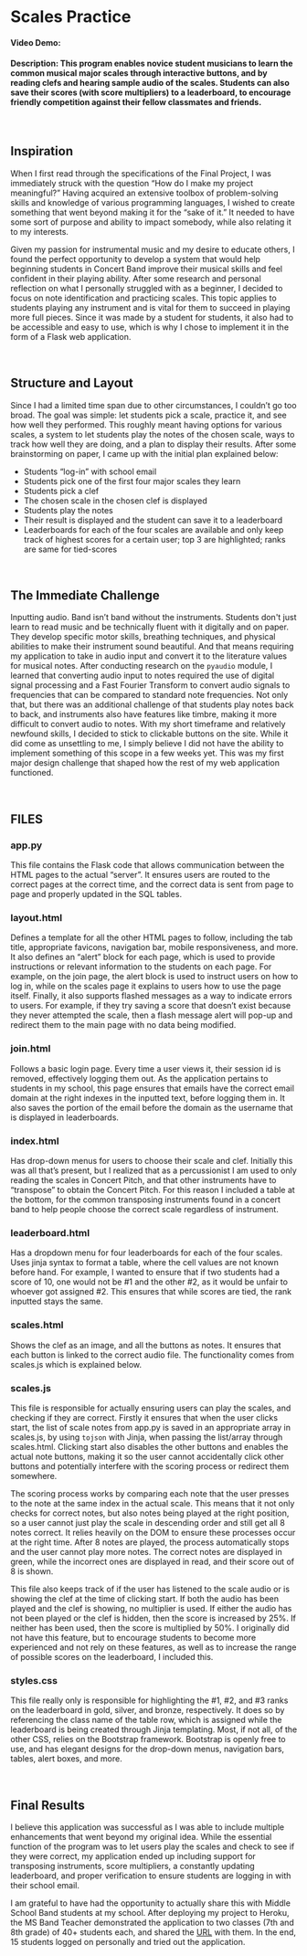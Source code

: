 # Scales Practice
#### Video Demo:
#### Description: This program enables novice student musicians to learn the common musical major scales through interactive buttons, and by reading clefs and hearing sample audio of the scales. Students can also save their scores (with score multipliers) to a leaderboard, to encourage friendly competition against their fellow classmates and friends.

<br>

## Inspiration
When I first read through the specifications of the Final Project, I was immediately struck with the question “How do I make my project meaningful?” Having acquired an extensive toolbox of problem-solving skills and knowledge of various programming languages, I wished to create something that went beyond making it for the “sake of it.” It needed to have some sort of purpose and ability to impact somebody, while also relating it to my interests.

Given my passion for instrumental music and my desire to educate others, I found the perfect opportunity to develop a system that would help beginning students in Concert Band improve their musical skills and feel confident in their playing ability. After some research and personal reflection on what I personally struggled with as a beginner, I decided to focus on note identification and practicing scales. This topic applies to students playing any instrument and is vital for them to succeed in playing more full pieces. Since it was made by a student for students, it also had to be accessible and easy to use, which is why I chose to implement it in the form of a Flask web application.

<br>

## Structure and Layout
Since I had a limited time span due to other circumstances, I couldn’t go too broad. The goal was simple: let students pick a scale, practice it, and see how well they performed. This roughly meant having options for various scales, a system to let students play the notes of the chosen scale, ways to track how well they are doing, and a plan to display their results. After some brainstorming on paper, I came up with the initial plan explained below:

- Students “log-in” with school email
- Students pick one of the first four major scales they learn
- Students pick a clef
- The chosen scale in the chosen clef is displayed
- Students play the notes
- Their result is displayed and the student can save it to a leaderboard
- Leaderboards for each of the four scales are available and only keep track of highest scores for a certain user; top 3 are highlighted; ranks are same for tied-scores

<br>

## The Immediate Challenge

Inputting audio. Band isn’t band without the instruments. Students don't just learn to read music and be technically fluent with it digitally and on paper. They develop specific motor skills, breathing techniques, and physical abilities to make their instrument sound beautiful. And that means requiring my application to take in audio input and convert it to the literature values for musical notes. After conducting research on the `pyaudio` module, I learned that converting audio input to notes required the use of digital signal processing and a Fast Fourier Transform to convert audio signals to frequencies that can be compared to standard note frequencies. Not only that, but there was an additional challenge of that students play notes back to back, and instruments also have features like timbre, making it more difficult to convert audio to notes. With my short timeframe and relatively newfound skills, I decided to stick to clickable buttons on the site. While it did come as unsettling to me, I simply believe I did not have the ability to implement something of this scope in a few weeks yet. This was my first major design challenge that shaped how the rest of my web application functioned.

<br>

## FILES

### app.py
This file contains the Flask code that allows communication between the HTML pages to the actual “server”. It ensures users are routed to the correct pages at the correct time, and the correct data is sent from page to page and properly updated in the SQL tables.

### layout.html
Defines a template for all the other HTML pages to follow, including the tab title, appropriate favicons, navigation bar, mobile responsiveness, and more. It also defines an “alert” block for each page, which is used to provide instructions or relevant information to the students on each page. For example, on the join page, the alert block is used to instruct users on how to log in, while on the scales page it explains to users how to use the page itself. Finally, it also supports flashed messages as a way to indicate errors to users. For example, if they try saving a score that doesn’t exist because they never attempted the scale, then a flash message alert will pop-up and redirect them to the main page with no data being modified.

### join.html
Follows a basic login page. Every time a user views it, their session id is removed, effectively logging them out. As the application pertains to students in my school, this page ensures that emails have the correct email domain at the right indexes in the inputted text, before logging them in. It also saves the portion of the email before the domain as the username that is displayed in leaderboards.

### index.html
Has drop-down menus for users to choose their scale and clef. Initially this was all that’s present, but I realized that as a percussionist I am used to only reading the scales in Concert Pitch, and that other instruments have to “transpose” to obtain the Concert Pitch. For this reason I included a table at the bottom, for the common transposing instruments found in a concert band to help people choose the correct scale regardless of instrument.

### leaderboard.html
Has a dropdown menu for four leaderboards for each of the four scales. Uses jinja syntax to format a table, where the cell values are not known before hand. For example, I wanted to ensure that if two students had a score of 10, one would not be #1 and the other #2, as it would be unfair to whoever got assigned #2. This ensures that while scores are tied, the rank inputted stays the same.

### scales.html
Shows the clef as an image, and all the buttons as notes. It ensures that each button is linked to the correct audio file. The functionality comes from scales.js which is explained below.

### scales.js
This file is responsible for actually ensuring users can play the scales, and checking if they are correct. Firstly it ensures that when the user clicks start, the list of scale notes from app.py is saved in an appropriate array in scales.js, by using `tojson` with Jinja, when passing the list/array through scales.html. Clicking start also disables the other buttons and enables the actual note buttons, making it so the user cannot accidentally click other buttons and potentially interfere with the scoring process or redirect them somewhere.

The scoring process works by comparing each note that the user presses to the note at the same index in the actual scale. This means that it not only checks for correct notes, but also notes being played at the right position, so a user cannot just play the scale in descending order and still get all 8 notes correct. It relies heavily on the DOM to ensure these processes occur at the right time. After 8 notes are played, the process automatically stops and the user cannot play more notes. The correct notes are displayed in green, while the incorrect ones are displayed in read, and their score out of 8 is shown.

This file also keeps track of if the user has listened to the scale audio or is showing the clef at the time of clicking start. If both the audio has been played and the clef is showing, no multiplier is used. If either the audio has not been played or the clef is hidden, then the score is increased by 25%. If neither has been used, then the score is multiplied by 50%. I originally did not have this feature, but to encourage students to become more experienced and not rely on these features, as well as to increase the range of possible scores on the leaderboard, I included this.

### styles.css
This file really only is responsible for highlighting the #1, #2, and #3 ranks on the leaderboard in gold, silver, and bronze, respectively. It does so by referencing the class name of the table row, which is assigned while the leaderboard is being created through Jinja templating. Most, if not all, of the other CSS, relies on the Bootstrap framework. Bootstrap is openly free to use, and has elegant designs for the drop-down menus, navigation bars, tables, alert boxes, and more.

<br>

## Final Results

I believe this application was successful as I was able to include multiple enhancements that went beyond my original idea. While the essential function of the program was to let users play the scales and check to see if they were correct, my application ended up including support for transposing instruments, score multipliers, a constantly updating leaderboard, and proper verification to ensure students are logging in with their school email.

I am grateful to have had the opportunity to actually share this with Middle School Band students at my school. After deploying my project to Heroku, the MS Band Teacher demonstrated the application to two classes (7th and 8th grade) of 40+ students each, and shared the [URL](https://scales-practice.herokuapp.com/) with them. In the end, 15 students logged on personally and tried out the application.
